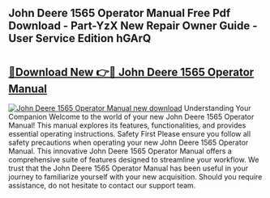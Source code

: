 ## John Deere 1565 Operator Manual Free Pdf Download - Part-YzX New Repair Owner Guide - User Service Edition hGArQ

# <h2><a href="http://bc85792.oget.top/?id=John+Deere+1565+Operator+Manual">🔗Download New 👉🔴 John Deere 1565 Operator Manual</a></h2>

[![John Deere 1565 Operator Manual new download](https://i.imgur.com/5g1atiW.png)](http://bc85792.oget.top/?id=John+Deere+1565+Operator+Manual)
Understanding Your Companion Welcome to the world of your new John Deere 1565 Operator Manual! This manual explores its features, functionalities, and provides essential operating instructions. Safety First Please ensure you follow all safety precautions when operating your new John Deere 1565 Operator Manual. This innovative John Deere 1565 Operator Manual offers a comprehensive suite of features designed to streamline your workflow. We trust that the John Deere 1565 Operator Manual has been useful in your journey to familiarize yourself with your new acquisition. Should you require assistance, do not hesitate to contact our support team.
